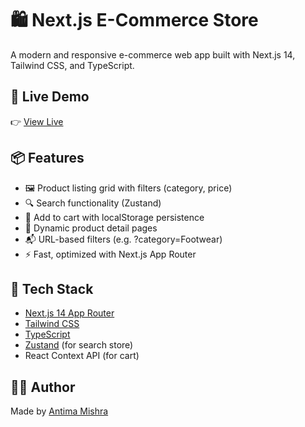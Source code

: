 # 🛍️ Next.js E-Commerce Store

A modern and responsive e-commerce web app built with Next.js 14, Tailwind CSS, and TypeScript.

## 🔗 Live Demo

👉 [View Live](https://next-ecommerce.vercel.app)

## 📦 Features

- 🖼️ Product listing grid with filters (category, price)
- 🔍 Search functionality (Zustand)
- 🛒 Add to cart with localStorage persistence
- 📄 Dynamic product detail pages
- 📬 URL-based filters (e.g. ?category=Footwear)
- ⚡ Fast, optimized with Next.js App Router

## 🧱 Tech Stack

- [Next.js 14 App Router](https://nextjs.org/docs)
- [Tailwind CSS](https://tailwindcss.com)
- [TypeScript](https://www.typescriptlang.org/)
- [Zustand](https://github.com/pmndrs/zustand) (for search store)
- React Context API (for cart)

## 🧑‍💻 Author

Made by [Antima Mishra](https://github.com/Antima2004)
